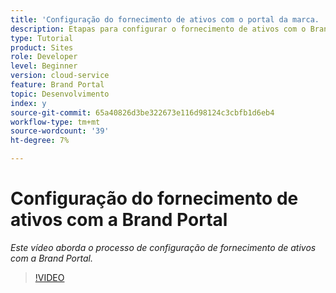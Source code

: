 ```yaml
---
title: 'Configuração do fornecimento de ativos com o portal da marca. '
description: Etapas para configurar o fornecimento de ativos com o Brand Portal
type: Tutorial
product: Sites
role: Developer
level: Beginner
version: cloud-service
feature: Brand Portal
topic: Desenvolvimento
index: y
source-git-commit: 65a40826d3be322673e116d98124c3cbfb1d6eb4
workflow-type: tm+mt
source-wordcount: '39'
ht-degree: 7%

---
```



# Configuração do fornecimento de ativos com a Brand Portal

*Este vídeo aborda o processo de configuração de fornecimento de ativos com a Brand Portal.*

>[!VIDEO](https://video.tv.adobe.com/v/335451?quality=9&learn=on)


